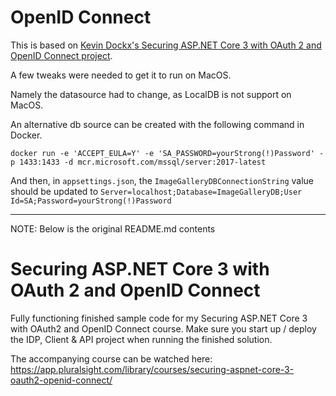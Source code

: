 # OpenID Connect

This is based on [Kevin Dockx's Securing ASP.NET Core 3 with OAuth 2 and OpenID Connect project](https://github.com/KevinDockx/SecuringAspNetCore3WithOAuth2AndOIDC).

A few tweaks were needed to get it to run on MacOS.

Namely the datasource had to change, as LocalDB is not support on MacOS.

An alternative db source can be created with the following command in Docker.

`docker run -e 'ACCEPT_EULA=Y' -e 'SA_PASSWORD=yourStrong(!)Password' -p 1433:1433 -d mcr.microsoft.com/mssql/server:2017-latest`

And then, in `appsettings.json`, the `ImageGalleryDBConnectionString` value should be updated to `Server=localhost;Database=ImageGalleryDB;User Id=SA;Password=yourStrong(!)Password`

---

NOTE: Below is the original README.md contents

# Securing ASP.NET Core 3 with OAuth 2 and OpenID Connect

Fully functioning finished sample code for my Securing ASP.NET Core 3 with OAuth2 and OpenID Connect course. Make sure you start up / deploy the IDP, Client & API project when running the finished solution.

The accompanying course can be watched here: https://app.pluralsight.com/library/courses/securing-aspnet-core-3-oauth2-openid-connect/
